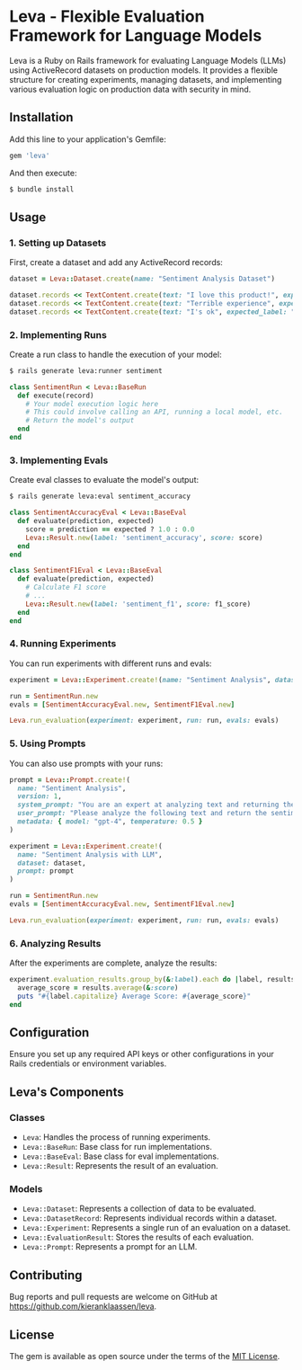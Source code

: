 # Leva - Flexible Evaluation Framework for Language Models

Leva is a Ruby on Rails framework for evaluating Language Models (LLMs) using ActiveRecord datasets on production models. It provides a flexible structure for creating experiments, managing datasets, and implementing various evaluation logic on production data with security in mind.

## Installation

Add this line to your application's Gemfile:

```ruby
gem 'leva'
```

And then execute:

```bash
$ bundle install
```

## Usage

### 1. Setting up Datasets

First, create a dataset and add any ActiveRecord records:

```ruby
dataset = Leva::Dataset.create(name: "Sentiment Analysis Dataset")

dataset.records << TextContent.create(text: "I love this product!", expected_label: "Positive")
dataset.records << TextContent.create(text: "Terrible experience", expected_label: "Negative")
dataset.records << TextContent.create(text: "I's ok", expected_label: "Neutral")
```

### 2. Implementing Runs

Create a run class to handle the execution of your model:

```bash
$ rails generate leva:runner sentiment
```

```ruby
class SentimentRun < Leva::BaseRun
  def execute(record)
    # Your model execution logic here
    # This could involve calling an API, running a local model, etc.
    # Return the model's output
  end
end
```

### 3. Implementing Evals

Create eval classes to evaluate the model's output:

```bash
$ rails generate leva:eval sentiment_accuracy
```

```ruby
class SentimentAccuracyEval < Leva::BaseEval
  def evaluate(prediction, expected)
    score = prediction == expected ? 1.0 : 0.0
    Leva::Result.new(label: 'sentiment_accuracy', score: score)
  end
end

class SentimentF1Eval < Leva::BaseEval
  def evaluate(prediction, expected)
    # Calculate F1 score
    # ...
    Leva::Result.new(label: 'sentiment_f1', score: f1_score)
  end
end
```

### 4. Running Experiments

You can run experiments with different runs and evals:

```ruby
experiment = Leva::Experiment.create!(name: "Sentiment Analysis", dataset: dataset)

run = SentimentRun.new
evals = [SentimentAccuracyEval.new, SentimentF1Eval.new]

Leva.run_evaluation(experiment: experiment, run: run, evals: evals)
```

### 5. Using Prompts

You can also use prompts with your runs:

```ruby
prompt = Leva::Prompt.create!(
  name: "Sentiment Analysis",
  version: 1,
  system_prompt: "You are an expert at analyzing text and returning the sentiment.",
  user_prompt: "Please analyze the following text and return the sentiment as Positive, Negative, or Neutral.\n\n{{TEXT}}",
  metadata: { model: "gpt-4", temperature: 0.5 }
)

experiment = Leva::Experiment.create!(
  name: "Sentiment Analysis with LLM",
  dataset: dataset,
  prompt: prompt
)

run = SentimentRun.new
evals = [SentimentAccuracyEval.new, SentimentF1Eval.new]

Leva.run_evaluation(experiment: experiment, run: run, evals: evals)
```

### 6. Analyzing Results

After the experiments are complete, analyze the results:

```ruby
experiment.evaluation_results.group_by(&:label).each do |label, results|
  average_score = results.average(&:score)
  puts "#{label.capitalize} Average Score: #{average_score}"
end
```

## Configuration

Ensure you set up any required API keys or other configurations in your Rails credentials or environment variables.

## Leva's Components

### Classes

- `Leva`: Handles the process of running experiments.
- `Leva::BaseRun`: Base class for run implementations.
- `Leva::BaseEval`: Base class for eval implementations.
- `Leva::Result`: Represents the result of an evaluation.

### Models

- `Leva::Dataset`: Represents a collection of data to be evaluated.
- `Leva::DatasetRecord`: Represents individual records within a dataset.
- `Leva::Experiment`: Represents a single run of an evaluation on a dataset.
- `Leva::EvaluationResult`: Stores the results of each evaluation.
- `Leva::Prompt`: Represents a prompt for an LLM.

## Contributing

Bug reports and pull requests are welcome on GitHub at https://github.com/kieranklaassen/leva.

## License

The gem is available as open source under the terms of the [MIT License](https://opensource.org/licenses/MIT).
